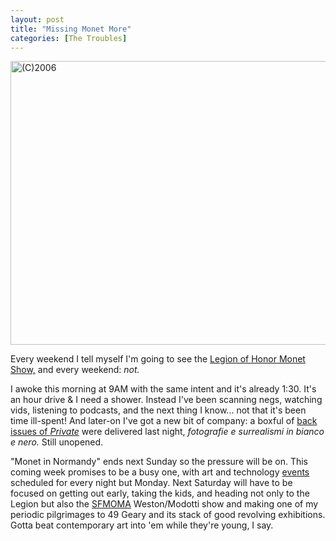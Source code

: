 ```yaml
---
layout: post
title: "Missing Monet More"
categories: [The Troubles]
---
```

<img title="(C)2006" src="http://www.botzilla.com/blog/pix2006/P1030602sh.jpg" width="807" height="454" border="0" />

Every weekend I tell myself I'm going to see the <a href="http://www.monetinnormandy.org/">Legion of Honor Monet Show,</a> and every weekend: <i>not.</i>

I awoke this morning at 9AM with the same intent and it's already 1:30. It's an hour drive & I need a shower. Instead I've been scanning negs, watching vids, listening to podcasts, and the next thing I know... not that it's been time ill-spent! And later-on I've got a new bit of company: a boxful of <a href="/blog/archives/000503.html">back issues of <i>Private</i></a> were delivered last night, <i>fotografie e surrealismi in bianco e nero.</i> Still unopened.

"Monet in Normandy" ends next Sunday so the pressure will be on. This coming week promises to be a busy one, with art and technology <a href="http://upcoming.org/user/16474/">events</a> scheduled for every night but Monday. Next Saturday will have to be focused on getting out early, taking the kids, and heading not only to the Legion but also the <a href="http://www.sfmoma.org/">SFMOMA</a> Weston/Modotti show and making one of my periodic pilgrimages to 49 Geary and its stack of good revolving exhibitions. Gotta beat contemporary art into 'em while they're young, I say.

<!--more-->

